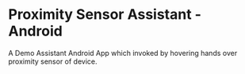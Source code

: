 # Proximity Sensor Assistant - Android
A Demo Assistant Android App which invoked by hovering hands over proximity sensor of device.
